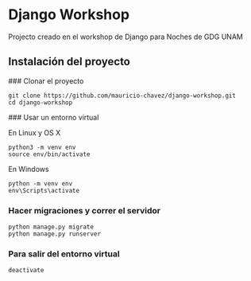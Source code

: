 # Django Workshop

Projecto creado en el workshop de Django para Noches de GDG UNAM

## Instalación del proyecto

### Clonar el proyecto

```command-line
git clone https://github.com/mauricio-chavez/django-workshop.git
cd django-workshop
```

### Usar un entorno virtual

En Linux y OS X

```command-line
python3 -m venv env
source env/bin/activate
```

En Windows

```command-line
python -m venv env
env\Scripts\activate
```

### Hacer migraciones y correr el servidor

```command-line
python manage.py migrate
python manage.py runserver
```

### Para salir del entorno virtual

```command-line
deactivate
```
